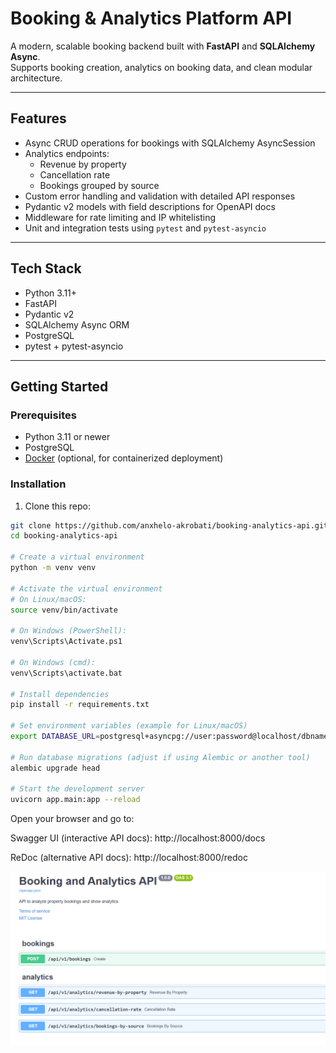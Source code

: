 # Booking & Analytics Platform API

A modern, scalable booking backend built with **FastAPI** and **SQLAlchemy Async**.  
Supports booking creation, analytics on booking data, and clean modular architecture.

---

## Features

- Async CRUD operations for bookings with SQLAlchemy AsyncSession  
- Analytics endpoints:  
  - Revenue by property  
  - Cancellation rate  
  - Bookings grouped by source  
- Custom error handling and validation with detailed API responses  
- Pydantic v2 models with field descriptions for OpenAPI docs  
- Middleware for rate limiting and IP whitelisting  
- Unit and integration tests using `pytest` and `pytest-asyncio`  

---

## Tech Stack

- Python 3.11+  
- FastAPI  
- Pydantic v2  
- SQLAlchemy Async ORM  
- PostgreSQL  
- pytest + pytest-asyncio

---

## Getting Started

### Prerequisites

- Python 3.11 or newer  
- PostgreSQL  
- [Docker](https://www.docker.com/) (optional, for containerized deployment)

### Installation

1. Clone this repo:

```bash
git clone https://github.com/anxhelo-akrobati/booking-analytics-api.git
cd booking-analytics-api

# Create a virtual environment
python -m venv venv

# Activate the virtual environment
# On Linux/macOS:
source venv/bin/activate

# On Windows (PowerShell):
venv\Scripts\Activate.ps1

# On Windows (cmd):
venv\Scripts\activate.bat

# Install dependencies
pip install -r requirements.txt

# Set environment variables (example for Linux/macOS)
export DATABASE_URL=postgresql+asyncpg://user:password@localhost/dbname

# Run database migrations (adjust if using Alembic or another tool)
alembic upgrade head

# Start the development server
uvicorn app.main:app --reload
```
Open your browser and go to:

Swagger UI (interactive API docs):
http://localhost:8000/docs

ReDoc (alternative API docs):
http://localhost:8000/redoc

![API Screenshot](docs/api_screenshot.png)